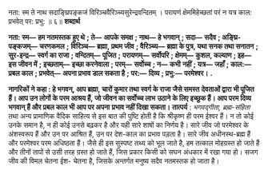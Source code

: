  

नता: स्म ते नाथ सदाङ्घ्रिपङ्कजं विरिञ्चवैरिञ्च्यसुरेन्द्रवन्दितम् । परायणं क्षेममिहेच्छतां परं न यत्र काल: प्रभवेत् पर: प्रभु: ॥ ६॥ **शब्दार्थ** 

**नता: स्म—** **हम नतमस्तक हुए थे** **; ते—** **आपके समक्ष** **; नाथ—** **हे भगवान्** **; सदा—** **सदैव** **; अङ्घ्रि-पङ्कजम्—** **चरणकमल** **;** **विरिञ्च—** **ब्रह्मा, प्रथम जीव** **; वैरिञ्च्य—** **ब्रह्मा के पुत्र, यथा सनक तथा सनातन** **; सुर-इन्द्र—** **स्वर्ग का राजा** **; वन्दितम्—** **पूजित** **;** **परायणम्—** **सर्वोपरि** **; क्षेमम्—** **कुशल, कल्याण** **; इह—** **इस जीवन में** **; इच्छताम्—** **इच्छा करनेवाला** **; परम्—** **सर्वोच्च** **; न—** **कभी** **नहीं** **; यत्र—** **जहाँ** **; काल:—** **प्रबल काल** **; प्रभवेत्—** **अपना प्रभाव डाल सकता है** **; पर:—** **दिव्य** **; प्रभु:—** **परमेश्वर।** **.** 

**नागरिकों ने कहा : हे भगवन्, आप ब्रह्मा, चारों कुमार तथा स्वर्ग के राजा जैसे समस्त** **देवताओं द्वारा भी पूजित हैं। आप उन लोगों के परम आश्रय हैं, जो जीवन का सर्वोच्च लाभ** **उठाने के लिए इच्छुक हैं। आप परम दिव्य भगवान् हैं और प्रबल काल भी आप पर अपना** **प्रभाव नहीं दिखा सकता।** **तात्पर्य** : *भगवद्गीता, ब्रह्म-संहिता* तथा अन्य प्रामाणिक वैदिक साहित्य से इस बात की पुष्टि होती है कि श्रीकृष्ण ही परम ईश्वर हैं। न तो कोई उनके समान है, न ही कोई उनसे बढ़कर है और यही सारे शाषों का निर्णय है। सारे जीव जो परमेश्वर के अंशस्वरूप हैं और उन पर आश्रित हैं, उन पर देश-काल का प्रभाव पड़ता है। सारे जीव अधीनस्थ-ब्रह्म हैं और परमेश्वर परम अधिष्ठता हैं। जैसे ही इस सुस्पष्ट तथ्य को भूल जाते है, हम तत्काल मोहग्रस्त हो जाते हैं और तीनों तापों से उसी तरह ग्रस्त हो जाते हैं, जिस प्रकार किसी को सघन अंधकार में रखा गया हो। सजग जीव की विमल चेतना ईश- चेतना है, जिसके अन्तर्गत मनुष्य सदैव नतमस्तक हो जाता है। 